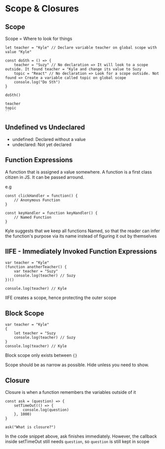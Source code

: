 # Scope & Closures

## Scope

Scope = Where to look for things

```
let teacher = "Kyle" // Declare variable teacher on global scope with value "Kyle"

const doSth = () => {
    teacher = "Suzy" // No declaration => It will look to a scope outside. It found teacher = "Kyle and change its value to Suzy
    topic = "React" // No declaration => Look for a scope outside. Not found => Create a variable called topic on global scope
    console.log("Do Sth")
}

doSth()

teacher
topic
``
```

## Undefined vs Undeclared

- undefined: Declared without a value
- undeclared: Not yet declared

## Function Expressions

A function that is assigned a value somewhere. A function is a first class citizen in JS.
It can be passed arround.

e.g

```
const clickHandler = function() {
    // Anonymous Function
}

const keyHandler = function keyHandler() {
    // Named Function
}
```

Kyle suggests that we keep all functions Named, so that the reader can infer the function's purpose via its name instead of figuring it out by themselves

## IIFE - Immediately Invoked Function Expressions

```
var teacher = "Kyle"
(function anotherTeacher() {
    var teacher = "Suzy"
    console.log(teacher) // Suzy
})()

console.log(teacher) // Kyle
```

IIFE creates a scope, hence protecting the outer scope

## Block Scope

```
var teacher = "Kyle"
{
    let teacher = "Suzy
    console.log(teacher) // Suzy
}
console.log(teacher) // Kyle
```

Block scope only exists between `{}`

Scope should be as narrow as possible. Hide unless you need to show.

## Closure

Closure is when a function remembers the variables outside of it

```
const ask = (question) => {
    setTimeOut(() => {
        console.log(question)
    }, 1000)
}

ask("What is closure?")
```

In the code snippet above, ask finishes immediately. However, the callback inside setTimeOut still needs `question`, so `question` is still kept in scope

